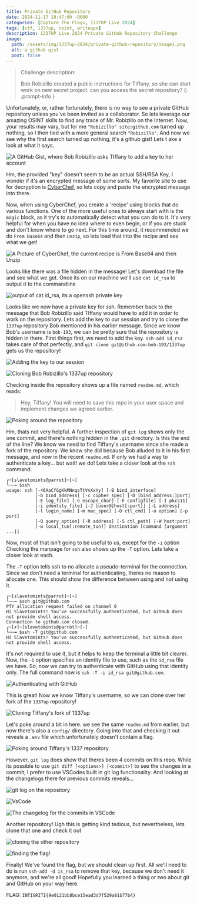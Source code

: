 ```yaml
---
title: Private GitHub Repository 
date: 2024-11-17 19:47:00 -0600
categories: [Capture The Flags, 1337UP Live 2024]
tags: [ctf, 1337up, osint, writeups]
description: 1337UP Live 2024 Private GitHub Repository Challenge
image:
  path: /assets/img/1337up-2024/private-github-repository/image1.png
  alt: a github gist
  post: false
---
```


> Challenge description:
> 
> Bob Robizillo created a public instructions for Tiffany, so she can start work on new secret project. can you access the secret repository?
{: .prompt-info }

Unfortunately, or, rather fortunately, there is no way to see a private GitHub repository unless you've been invited as a collaborator. So lets leverage our amazing OSINT skills to find any trace of Mr. Robizillo on the Internet. Now, your results may vary, but for me `"Robizillo" site:github.com` turned up nothing, so I then tied with a more general search `"Robizillo"`. And now we see why the first search turned up nothing, it's a github gist! Lets t ake a look at what it says.

![A GitHub Gist, where Bob Robizillo asks TIffany to add a key to her account](/assets/img/1337up-2024/private-github-repository/image1.png)

Hm, the provided "key" doesn't seem to be an actual SSH/RSA Key, I wonder if it's an encrypted message of some sorts. My favorite site to use for decryption is [CyberChef](https://gchq.github.io/CyberChef/), so lets copy and paste the encrypted message into there. 

Now, when using CyberChef, you create a 'recipe' using blocks that do various functions. One of the more useful ones to always start with is the `magic` block, as it try's to automatically detect what you can do to it. It's very helpful for when you have no idea where to even begin, or if you are stuck and don't know where to go next. For this time around, it recommended we do `From Base64` and then `Unzip`, so lets load that into the recipe and see what we get!

![A Picture of CyberChef, the current recipe is From Base64 and then Unzip](/assets/img/1337up-2024/private-github-repository/image2.png)

Looks like there was a file hidden in the message! Let's download the file and see what we get. Once its on our machine we'll use `cat id_rsa` to output it to the commandline

![output of cat id_rsa, its a openssh private key](/assets/img/1337up-2024/private-github-repository/image3.png)

Looks like we now have a private key for ssh. Remember back to the message that Bob Robizillo said TIffany would have to add it in order to work on the repository. Lets add the key to our session and try to clone the `1337up` repository Bob mentioned in his earlier message. Since we know Bob's username is `bob-193`, we can be pretty sure that the repository is hidden in there. First things first, we need to add the key. `ssh-add id_rsa` takes care of that perfectly, and `git clone git@ithub.com:bob-193/1337up` gets us the repository!

![Adding the key to our session](/assets/img/1337up-2024/private-github-repository/image4.png)

![Cloning Bob Robizillo's 1337up repository](/assets/img/1337up-2024/private-github-repository/image5.png)

Checking inside the repository shows up a file named `readme.md`, which reads:

> Hey, Tiffany! You will need to save this repo in your user space and implement changes we agreed earlier.

![Poking around the repository](/assets/img/1337up-2024/private-github-repository/image6.png)

Hm, thats not very helpful. A further inspection of `git log` shows only the one commit, and there's nothing hidden in the `.git` directory. Is this the end of the line? We know we need to find Tiffany's username since she made a fork of the repository. We know she did because Bob alluded to it in his first message, and now in the recent `readme.md`. If only we had a way to authenticate a key... but wait! we do! Lets take a closer look at the `ssh` command.

```terminal
┌─[slavetomints@parrot]─[~]
└──╼ $ssh 
usage: ssh [-46AaCfGgKkMNnqsTtVvXxYy] [-B bind_interface]
           [-b bind_address] [-c cipher_spec] [-D [bind_address:]port]
           [-E log_file] [-e escape_char] [-F configfile] [-I pkcs11]
           [-i identity_file] [-J [user@]host[:port]] [-L address]
           [-l login_name] [-m mac_spec] [-O ctl_cmd] [-o option] [-p port]
           [-Q query_option] [-R address] [-S ctl_path] [-W host:port]
           [-w local_tun[:remote_tun]] destination [command [argument ...]]
```

Now, most of that isn't going to be useful to us, except for the `-i` option Checking the manpage for `ssh` also shows up the `-T` option. Lets take a closer look at each.

The `-T` option tells ssh to no allocate a pseudo-terminal for the connection. Since we don't need a terminal for authenticating, theres no reason to allocate one. This should show the difference between using and not using it.

```terminal
┌─[slavetomints@parrot]─[~]
└──╼ $ssh git@github.com
PTY allocation request failed on channel 0
Hi Slavetomints! You've successfully authenticated, but GitHub does not provide shell access.
Connection to github.com closed.
┌─[✗]─[slavetomints@parrot]─[~]
└──╼ $ssh -T git@github.com
Hi Slavetomints! You've successfully authenticated, but GitHub does not provide shell access.
```

It's not required to use it, but it helps to keep the terminal a little bit clearer. Now, the `-i` option specifies an identity file to use, such as the `id_rsa` file we have. So, now we can try to authenticate with GitHub using that identity only. The full command now is `ssh -T -i id_rsa git@github.com`.

![Authenticating with GitHub](/assets/img/1337up-2024/private-github-repository/image7.png)

This is great! Now we know Tiffany's username, so we can clone over her fork of the `1337up` repository!

![Cloning Tiffany's fork of 1337up](/assets/img/1337up-2024/private-github-repository/image8.png)

Let's poke around a bit in here. we see the same `readme.md` from earlier, but now there's also a `config/` directory. Going into that and checking it out reveals a `.env` file which unfortunately doesn't contain a flag. 

![Poking around Tiffany's 1337 repository](/assets/img/1337up-2024/private-github-repository/image9.png)

However, `git log` does show that theres been 4 commits on this repo. While its possible to use `git diff [<options>] [<commit>]` to see the changes in a commit, I prefer to use VSCodes built in git log functionality. And looking at the changelogs there for previous commits reveals...

![git log on the repository](/assets/img/1337up-2024/private-github-repository/image10.png)

![VsCode](/assets/img/1337up-2024/private-github-repository/image11.png)

![The changelog for the commits in VSCode](/assets/img/1337up-2024/private-github-repository/image12.png)

Another repository! Ugh this is getting kind tedious, but nevertheless, lets clone that one and check it out

![cloning the other repository](/assets/img/1337up-2024/private-github-repository/image13.png)

![finding the flag!](/assets/img/1337up-2024/private-github-repository/image14.png)

Finally! We've found the flag, but we should clean up first. All we'll need to do is run `ssh-add -d is_rsa` to remove that key, because we don't need it anymore, and we're all good! Hopefully you learned a thing or two about git and GitHub on your way here.

FLAG: `INTIGRITI{9e0121bb8bce15ead3d7f529a81b77b4}`
